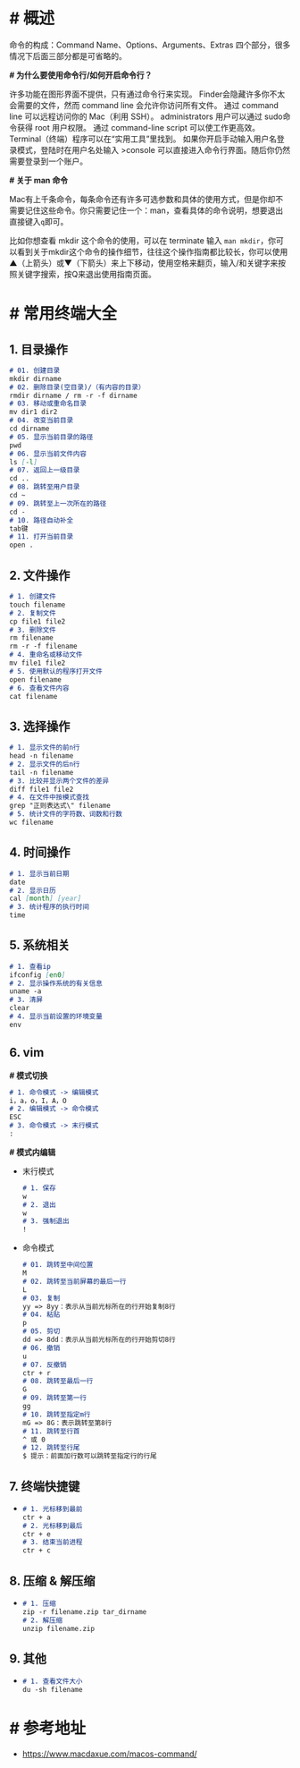 # # 概述

命令的构成：Command Name、Options、Arguments、Extras 四个部分，很多情况下后面三部分都是可省略的。

**# 为什么要使用命令行/如何开启命令行？**

许多功能在图形界面不提供，只有通过命令行来实现。 Finder会隐藏许多你不太会需要的文件，然而 command line 会允许你访问所有文件。 通过 command line 可以远程访问你的 Mac（利用 SSH）。 administrators 用户可以通过 sudo命令获得 root 用户权限。 通过 command-line script 可以使工作更高效。 Terminal（终端）程序可以在“实用工具”里找到。 如果你开启手动输入用户名登录模式，登陆时在用户名处输入 >console 可以直接进入命令行界面。随后你仍然需要登录到一个账户。

**# 关于 man 命令**

Mac有上千条命令，每条命令还有许多可选参数和具体的使用方式，但是你却不需要记住这些命令。你只需要记住一个：man，查看具体的命令说明，想要退出直接键入`q`即可。

比如你想查看 mkdir 这个命令的使用，可以在 terminate 输入 `man mkdir`，你可以看到关于mkdir这个命令的操作细节，往往这个操作指南都比较长，你可以使用 ▲（上箭头）或▼（下箭头）来上下移动，使用空格来翻页，输入/和关键字来按照关键字搜索，按Q来退出使用指南页面。

# # 常用终端大全

## 1. 目录操作

```markdown
# 01. 创建目录
mkdir dirname
# 02. 删除目录(空目录)/（有内容的目录）
rmdir dirname / rm -r -f dirname
# 03. 移动或重命名目录
mv dir1 dir2
# 04. 改变当前目录
cd dirname
# 05. 显示当前目录的路径
pwd
# 06. 显示当前文件内容
ls [-l]
# 07. 返回上一级目录
cd ..
# 08. 跳转至用户目录
cd ~
# 09. 跳转至上一次所在的路径
cd -
# 10. 路径自动补全
tab键
# 11. 打开当前目录
open .
```

## 2. 文件操作

```markdown
# 1. 创建文件
touch filename
# 2. 复制文件
cp file1 file2
# 3. 删除文件
rm filename
rm -r -f filename
# 4. 重命名或移动文件
mv file1 file2
# 5. 使用默认的程序打开文件
open filename
# 6. 查看文件内容
cat filename
```

## 3. 选择操作

```markdown
# 1. 显示文件的前n行
head -n filename
# 2. 显示文件的后n行
tail -n filename
# 3. 比较并显示两个文件的差异
diff file1 file2
# 4. 在文件中按模式查找
grep "正则表达式\" filename
# 5. 统计文件的字符数、词数和行数
wc filename
```

## 4. 时间操作

```markdown
# 1. 显示当前日期
date
# 2. 显示日历
cal [month] [year]
# 3. 统计程序的执行时间
time 
```

## 5. 系统相关

```markdown
# 1. 查看ip
ifconfig [en0]
# 2. 显示操作系统的有关信息
uname -a
# 3. 清屏
clear
# 4. 显示当前设置的环境变量
env
```

## 6. vim

**# 模式切换**

```markdown
# 1. 命令模式 -> 编辑模式
i，a，o，I，A，O
# 2. 编辑模式 -> 命令模式
ESC
# 3. 命令模式 -> 末行模式
:
```

**# 模式内编辑**

- 末行模式

  ```markdown
  # 1. 保存
  w
  # 2. 退出
  w
  # 3. 强制退出
  !
  ```

- 命令模式

  ```markdown
  # 01. 跳转至中间位置
  M
  # 02. 跳转至当前屏幕的最后一行
  L
  # 03. 复制
  yy => 8yy：表示从当前光标所在的行开始复制8行
  # 04. 粘贴
  p
  # 05. 剪切
  dd => 8dd：表示从当前光标所在的行开始剪切8行
  # 06. 撤销
  u
  # 07. 反撤销
  ctr + r
  # 08. 跳转至最后一行
  G
  # 09. 跳转至第一行
  gg
  # 10. 跳转至指定m行
  mG => 8G：表示跳转至第8行
  # 11. 跳转至行首
  ^ 或 0
  # 12. 跳转至行尾
  $ 提示：前面加行数可以跳转至指定行的行尾
  ```

## 7. 终端快捷键

- ```markdown
  # 1. 光标移到最前
  ctr + a
  # 2. 光标移到最后
  ctr + e
  # 3. 结束当前进程
  ctr + c
  ```

## 8. 压缩 & 解压缩

- ```markdown
  # 1. 压缩
  zip -r filename.zip tar_dirname
  # 2. 解压缩
  unzip filename.zip
  ```


## 9. 其他

- ```markdown
  # 1. 查看文件大小
  du -sh filename
  ```

  

# # 参考地址

- https://www.macdaxue.com/macos-command/







